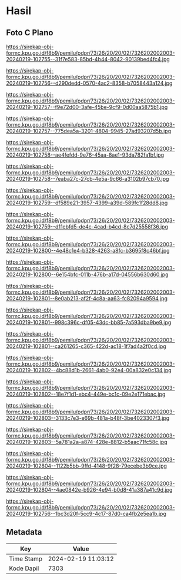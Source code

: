 # Hasil

## Foto C Plano

https://sirekap-obj-formc.kpu.go.id/f8b9/pemilu/pdpr/73/26/20/20/02/7326202002003-20240219-102755--31f7e583-85bd-4b44-8042-90139bed4fc4.jpg

https://sirekap-obj-formc.kpu.go.id/f8b9/pemilu/pdpr/73/26/20/20/02/7326202002003-20240219-102756--d290dedd-0570-4ac2-8358-b7058443a124.jpg

https://sirekap-obj-formc.kpu.go.id/f8b9/pemilu/pdpr/73/26/20/20/02/7326202002003-20240219-102757--f9e72d00-3afe-45be-9cf9-0d00aa5875b1.jpg

https://sirekap-obj-formc.kpu.go.id/f8b9/pemilu/pdpr/73/26/20/20/02/7326202002003-20240219-102757--775dea5a-3201-4804-9945-27ad93207d5b.jpg

https://sirekap-obj-formc.kpu.go.id/f8b9/pemilu/pdpr/73/26/20/20/02/7326202002003-20240219-102758--ae4fefdd-9e76-45aa-8ae1-93da782fa1bf.jpg

https://sirekap-obj-formc.kpu.go.id/f8b9/pemilu/pdpr/73/26/20/20/02/7326202002003-20240219-102758--7eaba27c-27cb-4e5a-9c66-a3102b97cb70.jpg

https://sirekap-obj-formc.kpu.go.id/f8b9/pemilu/pdpr/73/26/20/20/02/7326202002003-20240219-102759--df589e21-3957-4399-a39d-589fc1f28dd8.jpg

https://sirekap-obj-formc.kpu.go.id/f8b9/pemilu/pdpr/73/26/20/20/02/7326202002003-20240219-102759--d11ebfd5-de4c-4cad-b4cd-8c7d25558f36.jpg

https://sirekap-obj-formc.kpu.go.id/f8b9/pemilu/pdpr/73/26/20/20/02/7326202002003-20240219-102800--4e48c1e4-b328-4263-a8fc-b3695f8c46bf.jpg

https://sirekap-obj-formc.kpu.go.id/f8b9/pemilu/pdpr/73/26/20/20/02/7326202002003-20240219-102800--6e154bfc-011b-476b-a17d-04556b630d60.jpg

https://sirekap-obj-formc.kpu.go.id/f8b9/pemilu/pdpr/73/26/20/20/02/7326202002003-20240219-102801--8e0ab213-af2f-4c8a-aa63-fc82094a9594.jpg

https://sirekap-obj-formc.kpu.go.id/f8b9/pemilu/pdpr/73/26/20/20/02/7326202002003-20240219-102801--998c396c-df05-43dc-bb85-7a593dba9be9.jpg

https://sirekap-obj-formc.kpu.go.id/f8b9/pemilu/pdpr/73/26/20/20/02/7326202002003-20240219-102801--ca261265-c365-422d-ac18-1f7ad4a2f0cd.jpg

https://sirekap-obj-formc.kpu.go.id/f8b9/pemilu/pdpr/73/26/20/20/02/7326202002003-20240219-102802--4bc88d1b-2661-4ab0-92e4-00a832e0c134.jpg

https://sirekap-obj-formc.kpu.go.id/f8b9/pemilu/pdpr/73/26/20/20/02/7326202002003-20240219-102802--18e7f1d1-ebc4-449e-bc1c-09e2e171ebac.jpg

https://sirekap-obj-formc.kpu.go.id/f8b9/pemilu/pdpr/73/26/20/20/02/7326202002003-20240219-102803--3133c7e3-e69b-481a-b48f-3be4023307f3.jpg

https://sirekap-obj-formc.kpu.go.id/f8b9/pemilu/pdpr/73/26/20/20/02/7326202002003-20240219-102803--5a781a2a-a874-428e-8812-b5aac71fc58c.jpg

https://sirekap-obj-formc.kpu.go.id/f8b9/pemilu/pdpr/73/26/20/20/02/7326202002003-20240219-102804--1122b5bb-9ffd-4148-9f28-79ecebe3b9ce.jpg

https://sirekap-obj-formc.kpu.go.id/f8b9/pemilu/pdpr/73/26/20/20/02/7326202002003-20240219-102804--4ae0842e-b926-4e94-b0d8-41a387a41c9d.jpg

https://sirekap-obj-formc.kpu.go.id/f8b9/pemilu/pdpr/73/26/20/20/02/7326202002003-20240219-102756--1bc3d20f-5cc9-4c17-87d0-ca4fb2e5ea1b.jpg


## Metadata

| Key        | Value               |
| ---------- | ------------------- |
| Time Stamp | 2024-02-19 11:03:12 |
| Kode Dapil | 7303                |



